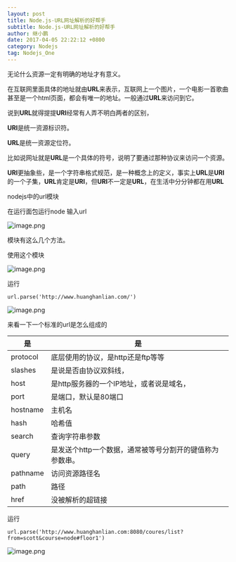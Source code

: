 ```yaml
---
layout: post
title: Node.js-URL网址解析的好帮手
subtitle: Node.js-URL网址解析的好帮手
author: 继小鹏
date: 2017-04-05 22:22:12 +0800
category: Nodejs
tag: Nodejs_One
---
```



无论什么资源一定有明确的地址才有意义。

在互联网里面具体的地址就由**URL**来表示，互联网上一个图片，一个电影一首歌曲甚至是一个html页面，都会有唯一的地址。一般通过**URL**来访问到它。


说到**URL**就得提提**URI**经常有人弄不明白两者的区别，

**URI**是统一资源标识符。

**URL**是统一资源定位符。


比如说网址就是**URL**是一个具体的符号，说明了要通过那种协议来访问一个资源。


**URI**更抽象些，是一个字符串格式规范，是一种概念上的定义，事实上**URL**是**URI**的一个子集，**URL**肯定是**URI**，但**URI**不一定是**URL**，在生活中分分钟都在用**URL**


nodejs中的url模块


在运行面包运行node 输入url


![image.png](http://upload-images.jianshu.io/upload_images/3877962-f14c71733e3e978f.png?imageMogr2/auto-orient/strip%7CimageView2/2/w/1240)

模块有这么几个方法。

使用这个模块


![image.png](http://upload-images.jianshu.io/upload_images/3877962-7fa55f002ee19bf1.png?imageMogr2/auto-orient/strip%7CimageView2/2/w/1240)



运行

    url.parse('http://www.huanghanlian.com/')




![image.png](http://upload-images.jianshu.io/upload_images/3877962-b6544b33ef33bf69.png?imageMogr2/auto-orient/strip%7CimageView2/2/w/1240)


来看一下一个标准的url是怎么组成的


是|是
--|--
protocol|底层使用的协议，是http还是ftp等等
slashes|是说是否由协议双斜线，
host|是http服务器的一个IP地址，或者说是域名，
port|是端口，默认是80端口
hostname|主机名
hash|哈希值
search|查询字符串参数
query|是发送个http一个数据，通常被等号分割开的键值称为参数串。
pathname|访问资源路径名
path|路径
href|没被解析的超链接

运行

    url.parse('http://www.huanghanlian.com:8080/coures/list?from=scott&course=node#floor1')



![image.png](http://upload-images.jianshu.io/upload_images/3877962-8e72088bf50a226e.png?imageMogr2/auto-orient/strip%7CimageView2/2/w/1240)